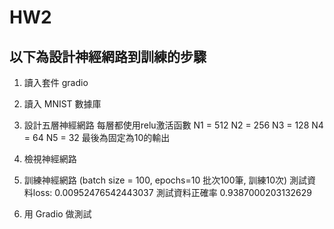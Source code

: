 # HW2
## 以下為設計神經網路到訓練的步驟
1. 讀入套件 gradio

2. 讀入 MNIST 數據庫

3. 設計五層神經網路
   每層都使用relu激活函數
   N1 = 512
   N2 = 256
   N3 = 128
   N4 = 64
   N5 = 32
   最後為固定為10的輸出

4. 檢視神經網路

5. 訓練神經網路 (batch size = 100, epochs=10 批次100筆, 訓練10次)
   測試資料loss: 0.00952476542443037
   測試資料正確率 0.9387000203132629

6. 用 Gradio 做測試
